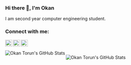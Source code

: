 ### Hi there 👋, I'm Okan
I am second year computer engineering student. 

### Connect with me:

[<img align="left" alt="okantorun | Twitter" width="22px" src="https://cdn.jsdelivr.net/npm/simple-icons@v3/icons/twitter.svg" />][twitter]
[<img align="left" alt="okantorun | LinkedIn" width="22px" src="https://cdn.jsdelivr.net/npm/simple-icons@v3/icons/linkedin.svg" />][linkedin]
[<img align="left" alt="okantorun | Instagram" width="22px" src="https://cdn.jsdelivr.net/npm/simple-icons@v3/icons/instagram.svg" />][instagram]
<br />
<br />
<img align="left" alt="Okan Torun's GitHub Stats"  src="https://github-readme-stats.vercel.app/api?username=okantorun&theme=tokyonight&count_private=true&hide=issues&show_icons=true&hide_border=true" />

<img align="left" alt="Okan Torun's GitHub Stats"  src="https://github-readme-stats.vercel.app/api/top-langs/?username=okantorun&hide=html,CSS,JavaScript&layout=compact" />

[twitter]: https://twitter.com/OTorun
[linkedin]: https://www.linkedin.com/in/okan-torun-b73733145/
[instagram]: https://www.instagram.com/okantorun/
